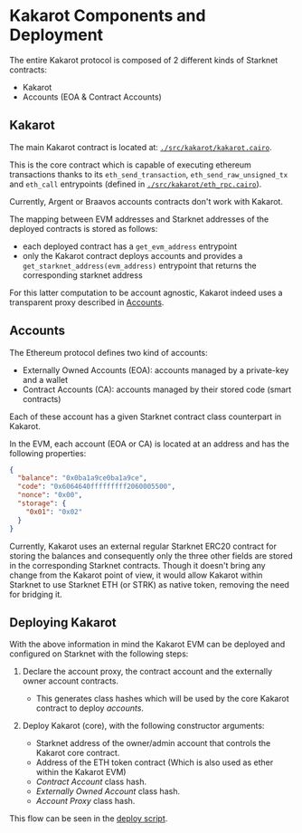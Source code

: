 # Kakarot Components and Deployment

The entire Kakarot protocol is composed of 2 different kinds of Starknet
contracts:

- Kakarot
- Accounts (EOA & Contract Accounts)

## Kakarot

The main Kakarot contract is located at:
[`./src/kakarot/kakarot.cairo`](../../src/kakarot/kakarot.cairo).

This is the core contract which is capable of executing ethereum transactions
thanks to its `eth_send_transaction`, `eth_send_raw_unsigned_tx` and `eth_call`
entrypoints (defined in
[`./src/kakarot/eth_rpc.cairo`](../../src/kakarot/eth_rpc.cairo)).

Currently, Argent or Braavos accounts contracts don't work with Kakarot.

The mapping between EVM addresses and Starknet addresses of the deployed
contracts is stored as follows:

- each deployed contract has a `get_evm_address` entrypoint
- only the Kakarot contract deploys accounts and provides a
  `get_starknet_address(evm_address)` entrypoint that returns the corresponding
  starknet address

For this latter computation to be account agnostic, Kakarot indeed uses a
transparent proxy described in [Accounts](./accounts.md).

## Accounts

The Ethereum protocol defines two kind of accounts:

- Externally Owned Accounts (EOA): accounts managed by a private-key and a
  wallet
- Contract Accounts (CA): accounts managed by their stored code (smart
  contracts)

Each of these account has a given Starknet contract class counterpart in
Kakarot.

In the EVM, each account (EOA or CA) is located at an address and has the
following properties:

```json
{
  "balance": "0x0ba1a9ce0ba1a9ce",
  "code": "0x6064640fffffffff2060005500",
  "nonce": "0x00",
  "storage": {
    "0x01": "0x02"
  }
}
```

Currently, Kakarot uses an external regular Starknet ERC20 contract for storing
the balances and consequently only the three other fields are stored in the
corresponding Starknet contracts. Though it doesn't bring any change from the
Kakarot point of view, it would allow Kakarot within Starknet to use Starknet
ETH (or STRK) as native token, removing the need for bridging it.

## Deploying Kakarot

With the above information in mind the Kakarot EVM can be deployed and
configured on Starknet with the following steps:

1. Declare the account proxy, the contract account and the externally owner
   account contracts.

   - This generates class hashes which will be used by the core Kakarot contract
     to deploy _accounts_.

1. Deploy Kakarot (core), with the following constructor arguments:

   - Starknet address of the owner/admin account that controls the Kakarot core
     contract.
   - Address of the ETH token contract (Which is also used as ether within the
     Kakarot EVM)
   - _Contract Account_ class hash.
   - _Externally Owned Account_ class hash.
   - _Account Proxy_ class hash.

This flow can be seen in the
[deploy script](../../kakarot_scripts/deploy_kakarot.py).

